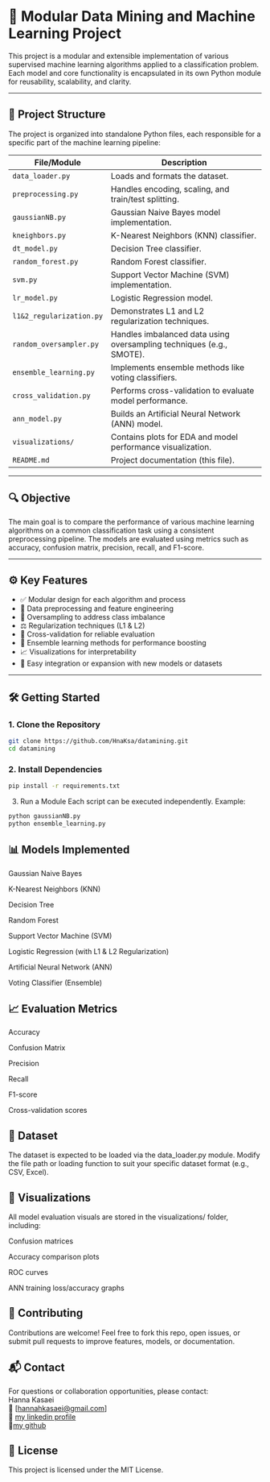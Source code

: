 # 🧠 Modular Data Mining and Machine Learning Project

This project is a modular and extensible implementation of various supervised machine learning algorithms applied to a classification problem. Each model and core functionality is encapsulated in its own Python module for reusability, scalability, and clarity.

---

## 📁 Project Structure

The project is organized into standalone Python files, each responsible for a specific part of the machine learning pipeline:

| File/Module                | Description |
|---------------------------|-------------|
| `data_loader.py`          | Loads and formats the dataset. |
| `preprocessing.py`        | Handles encoding, scaling, and train/test splitting. |
| `gaussianNB.py`           | Gaussian Naive Bayes model implementation. |
| `kneighbors.py`           | K-Nearest Neighbors (KNN) classifier. |
| `dt_model.py`             | Decision Tree classifier. |
| `random_forest.py`        | Random Forest classifier. |
| `svm.py`                  | Support Vector Machine (SVM) implementation. |
| `lr_model.py`             | Logistic Regression model. |
| `l1&2_regularization.py`  | Demonstrates L1 and L2 regularization techniques. |
| `random_oversampler.py`   | Handles imbalanced data using oversampling techniques (e.g., SMOTE). |
| `ensemble_learning.py`    | Implements ensemble methods like voting classifiers. |
| `cross_validation.py`     | Performs cross-validation to evaluate model performance. |
| `ann_model.py`            | Builds an Artificial Neural Network (ANN) model. |
| `visualizations/`         | Contains plots for EDA and model performance visualization. |
| `README.md`               | Project documentation (this file). |

---

## 🔍 Objective

The main goal is to compare the performance of various machine learning algorithms on a common classification task using a consistent preprocessing pipeline. The models are evaluated using metrics such as accuracy, confusion matrix, precision, recall, and F1-score.

---

## ⚙️ Key Features

- ✅ Modular design for each algorithm and process
- 🔄 Data preprocessing and feature engineering
- 🧪 Oversampling to address class imbalance
- ⚖️ Regularization techniques (L1 & L2)
- 🔁 Cross-validation for reliable evaluation
- 🤝 Ensemble learning methods for performance boosting
- 📈 Visualizations for interpretability
- 🔧 Easy integration or expansion with new models or datasets

---

## 🛠️ Getting Started

### 1. Clone the Repository

```bash
git clone https://github.com/HnaKsa/datamining.git  
cd datamining  
```
### 2. Install Dependencies
```bash
pip install -r requirements.txt
```
3. Run a Module
Each script can be executed independently. Example:

```bash
python gaussianNB.py
python ensemble_learning.py
```
## 📊 Models Implemented
Gaussian Naive Bayes

K-Nearest Neighbors (KNN)

Decision Tree

Random Forest

Support Vector Machine (SVM)

Logistic Regression (with L1 & L2 Regularization)

Artificial Neural Network (ANN)

Voting Classifier (Ensemble)

## 📈 Evaluation Metrics
Accuracy

Confusion Matrix

Precision

Recall

F1-score

Cross-validation scores

## 📂 Dataset
The dataset is expected to be loaded via the data_loader.py module. Modify the file path or loading function to suit your specific dataset format (e.g., CSV, Excel).

## 📁 Visualizations
All model evaluation visuals are stored in the visualizations/ folder, including:

Confusion matrices

Accuracy comparison plots

ROC curves  

ANN training loss/accuracy graphs

## 🤝 Contributing
Contributions are welcome! Feel free to fork this repo, open issues, or submit pull requests to improve features, models, or documentation.

## 📬 Contact
For questions or collaboration opportunities, please contact:  
Hanna Kasaei  
📧 [hannahkasaei@gmail.com]  
🔗 [my linkedin profile](https://www.linkedin.com/in/hnaksa?lipi=urn%3Ali%3Apage%3Ad_flagship3_profile_view_base_contact_details%3BuVFWMgChQj6SZ46K79NYGg%3D%3D)  
🐙[my github](https://github.com/HnaKsa)  

## 📝 License
This project is licensed under the MIT License.
